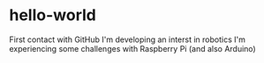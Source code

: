 # hello-world
First contact with GitHub 
I'm developing an interst in robotics
I'm experiencing some challenges with Raspberry Pi (and also Arduino)
